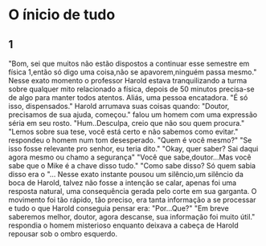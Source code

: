 # O ínicio de tudo 
## 1

"Bom, sei que muitos não estão dispostos a continuar esse semestre em física 1,então só digo uma coisa,não se apavorem,ninguém passa mesmo."
Nesse exato momento o professor Harold estava tranquilizando a turma sobre qualquer mito relacionado a física, depois de 50 minutos precisa-se de algo para manter todos atentos. Aliás, uma pessoa encatadora.
"É só isso, dispensados."
Harold arrumava suas coisas quando:
"Doutor, precisamos de sua ajuda, começou." falou um homem com uma expressão séria em seu rosto.
"Hum..Desculpa, creio que não sou quem procura." 
"Lemos sobre sua tese, você está certo e não sabemos como evitar." respondeu o homem num tom desesperado.
"Quem é você mesmo?"
"Se isso fosse relevante pro senhor, eu teria dito."
"Okay, quer saber? Sai daqui agora mesmo ou chamo a segurança"
"Você que sabe,doutor...Mas você sabe que o Mike é a chave disso tudo."
"Como sabe disso? Só quem sabia disso era o "…
Nesse exato  instante pousou um silêncio,um silêncio da boca de Harold, talvez não fosse a intenção se calar, apenas foi uma resposta natural, uma consequência gerada pelo corte em sua garganta. O movimento foi tão rápido, tão preciso, era tanta informação a se processar e tudo o que Harold conseguia pensar era:
"Por...Que?"
"Em breve saberemos melhor, doutor, agora descanse, sua informação foi muito útil." respondia o homem misterioso enquanto deixava a cabeça de Harold repousar sob o ombro esquerdo.


